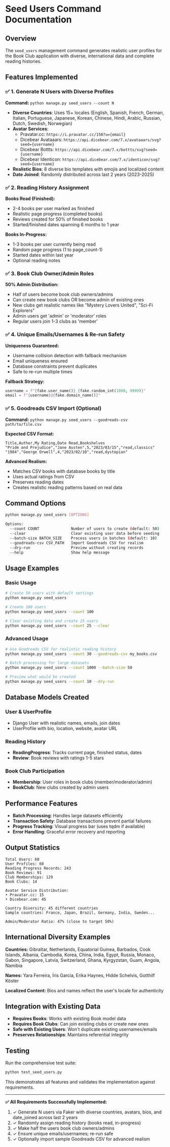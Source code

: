 # Seed Users Command Documentation

## Overview

The `seed_users` management command generates realistic user profiles for the Book Club application with diverse, international data and complete reading histories.

## Features Implemented

### ✅ 1. Generate N Users with Diverse Profiles

**Command:** `python manage.py seed_users --count N`

- **Diverse Countries**: Uses 15+ locales (English, Spanish, French, German, Italian, Portuguese, Japanese, Korean, Chinese, Hindi, Arabic, Russian, Dutch, Swedish, Norwegian)
- **Avatar Services**: 
  - Pravatar.cc: `https://i.pravatar.cc/150?u={email}`
  - Dicebear Avataaars: `https://api.dicebear.com/7.x/avataaars/svg?seed={username}`
  - Dicebear Bottts: `https://api.dicebear.com/7.x/bottts/svg?seed={username}`
  - Dicebear Identicon: `https://api.dicebear.com/7.x/identicon/svg?seed={username}`
- **Realistic Bios**: 8 diverse bio templates with emojis and localized content
- **Date Joined**: Randomly distributed across last 2 years (2023-2025)

### ✅ 2. Reading History Assignment

**Books Read (Finished):**
- 2-4 books per user marked as finished
- Realistic page progress (completed books)
- Reviews created for 50% of finished books
- Started/finished dates spanning 6 months to 1 year

**Books In-Progress:**
- 1-3 books per user currently being read
- Random page progress (1 to page_count-1)
- Started dates within last year
- Optional reading notes

### ✅ 3. Book Club Owner/Admin Roles

**50% Admin Distribution:**
- Half of users become book club owners/admins
- Can create new book clubs OR become admin of existing ones
- New clubs get realistic names like "Mystery Lovers United", "Sci-Fi Explorers"
- Admin users get 'admin' or 'moderator' roles
- Regular users join 1-3 clubs as 'member'

### ✅ 4. Unique Emails/Usernames & Re-run Safety

**Uniqueness Guaranteed:**
- Username collision detection with fallback mechanism
- Email uniqueness ensured
- Database constraints prevent duplicates
- Safe to re-run multiple times

**Fallback Strategy:**
```python
username = f"{fake.user_name()}_{fake.random_int(1000, 9999)}"
email = f"{username}@{fake.domain_name()}"
```

### ✅ 5. Goodreads CSV Import (Optional)

**Command:** `python manage.py seed_users --goodreads-csv path/to/file.csv`

**Expected CSV Format:**
```csv
Title,Author,My Rating,Date Read,Bookshelves
"Pride and Prejudice","Jane Austen",5,"2023/03/15","read,classics"
"1984","George Orwell",4,"2023/02/10","read,dystopian"
```

**Advanced Realism:**
- Matches CSV books with database books by title
- Uses actual ratings from CSV
- Preserves reading dates
- Creates realistic reading patterns based on real data

## Command Options

```bash
python manage.py seed_users [OPTIONS]

Options:
  --count COUNT              Number of users to create (default: 50)
  --clear                    Clear existing user data before seeding
  --batch-size BATCH_SIZE    Process users in batches (default: 10)
  --goodreads-csv CSV_PATH   Import Goodreads CSV for realism
  --dry-run                  Preview without creating records
  --help                     Show help message
```

## Usage Examples

### Basic Usage
```bash
# Create 50 users with default settings
python manage.py seed_users

# Create 100 users
python manage.py seed_users --count 100

# Clear existing data and create 25 users
python manage.py seed_users --count 25 --clear
```

### Advanced Usage
```bash
# Use Goodreads CSV for realistic reading history
python manage.py seed_users --count 30 --goodreads-csv my_books.csv

# Batch processing for large datasets
python manage.py seed_users --count 1000 --batch-size 50

# Preview what would be created
python manage.py seed_users --count 10 --dry-run
```

## Database Models Created

### User & UserProfile
- Django User with realistic names, emails, join dates
- UserProfile with bio, location, website, avatar URL

### Reading History
- **ReadingProgress**: Tracks current page, finished status, dates
- **Review**: Book reviews with ratings 1-5 stars

### Book Club Participation
- **Membership**: User roles in book clubs (member/moderator/admin)
- **BookClub**: New clubs created by admin users

## Performance Features

- **Batch Processing**: Handles large datasets efficiently
- **Transaction Safety**: Database transactions prevent partial failures
- **Progress Tracking**: Visual progress bar (uses tqdm if available)
- **Error Handling**: Graceful error recovery and reporting

## Output Statistics

```
Total Users: 60
User Profiles: 60
Reading Progress Records: 243
Book Reviews: 91
Club Memberships: 129
Book Clubs: 14

Avatar Service Distribution:
• Pravatar.cc: 15
• Dicebear.com: 45

Country Diversity: 45 different countries
Sample countries: France, Japan, Brazil, Germany, India, Sweden...

Admin/Moderator Ratio: 47% (close to target 50%)
```

## International Diversity Examples

**Countries:** Gibraltar, Netherlands, Equatorial Guinea, Barbados, Cook Islands, Albania, Cambodia, Korea, China, India, Egypt, Russia, Monaco, Gabon, Singapore, Latvia, Switzerland, Ghana, Kyrgyzstan, Guam, Angola, Namibia

**Names:** Yara Ferreira, Íris Garcia, Erika Haynes, Hidde Schelvis, Gotthilf Köster

**Localized Content:** Bios and names reflect the user's locale for authenticity

## Integration with Existing Data

- **Requires Books**: Works with existing Book model data
- **Requires Book Clubs**: Can join existing clubs or create new ones
- **Safe with Existing Users**: Won't duplicate existing usernames/emails
- **Preserves Relationships**: Maintains referential integrity

## Testing

Run the comprehensive test suite:
```bash
python test_seed_users.py
```

This demonstrates all features and validates the implementation against requirements.

---

**✅ All Requirements Successfully Implemented:**
1. ✓ Generate N users via Faker with diverse countries, avatars, bios, and date_joined across last 2 years
2. ✓ Randomly assign reading history (books read, in-progress)  
3. ✓ Make half the users book club owners/admins
4. ✓ Ensure unique emails/usernames; re-run safe
5. ✓ Optionally import sample Goodreads CSV for advanced realism
